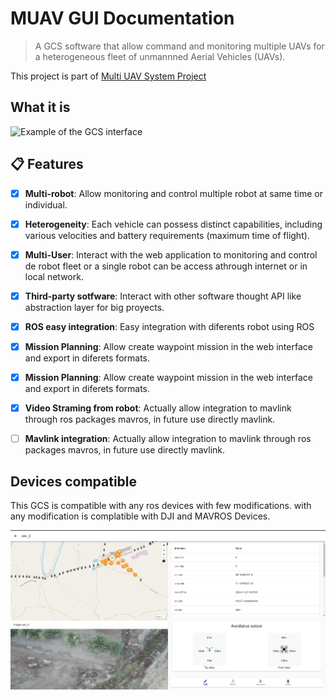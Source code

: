 # MUAV GUI Documentation

> A GCS software that allow command and monitoring multiple UAVs for a heterogeneous fleet of unmannned Aerial Vehicles (UAVs).

This project is part of [Multi UAV System Project](https://github.com/alvcaballero/multiUAV_system)

## What it is

<img src="images/Screenshots.gif" alt="Example of the GCS interface">

## 📋 Features

- [x] **Multi-robot**: Allow monitoring and control multiple robot at same time or individual.

- [x] **Heterogeneity**: Each vehicle can possess distinct capabilities, including various velocities and battery requirements (maximum time of flight).

- [x] **Multi-User**: Interact with the web application to monitoring and control de robot fleet or a single robot can be access athrough internet or in local network.

- [x] **Third-party sotfware**: Interact with other software thought API like abstraction layer for big proyects.

- [x] **ROS easy integration**: Easy integration with diferents robot using ROS

- [x] **Mission Planning**: Allow create waypoint mission in the web interface and export in diferets formats.

- [x] **Mission Planning**: Allow create waypoint mission in the web interface and export in diferets formats.

- [x] **Video Straming from robot**: Actually allow integration to mavlink through ros packages mavros, in future use directly mavlink.

- [ ] **Mavlink integration**: Actually allow integration to mavlink through ros packages mavros, in future use directly mavlink.

## Devices compatible

This GCS is compatible with any ros devices with few modifications. with any modification is complatible with DJI and MAVROS Devices.

<img src="images/RealMission.png" alt="Example of the GCS interface">
